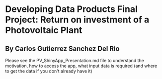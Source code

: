 # Developing Data Products Final Project: Return on investment of a Photovoltaic Plant
## By Carlos Gutierrez Sanchez Del Rio

Please see the PV_ShinyApp_Presentation.md file to understand the motivation, how to access the app, what input data is required (and where to get the data if you don't already have it)
